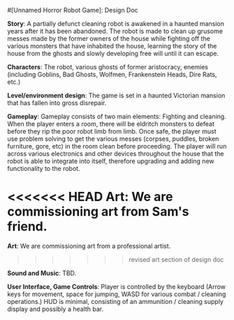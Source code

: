 #[Unnamed Horror Robot Game]: Design Doc

__Story__: A partially defunct cleaning robot is awakened in a haunted mansion years after it has been abandoned. The robot is made to clean up grusome messes made by the former owners of the house while fighting off the various monsters that have inhabited the house, learning the story of the house from the ghosts and slowly developing free will until it can escape.  

__Characters__: The robot, various ghosts of former aristocracy, enemies (including Goblins, Bad Ghosts, Wolfmen, Frankenstein Heads, Dire Rats, etc.) 

__Level/environment design__: The game is set in a haunted Victorian mansion that has fallen into gross disrepair.   

__Gameplay__: Gameplay consists of two main elements: Fighting and cleaning. When the player enters a room, there will be eldritch monsters to defeat before they rip the poor robot limb from limb. Once safe, the player must use problem solving to get the various messes (corpses, puddles, broken furniture, gore, etc) in the room clean before proceeding. The player will run across various electronics and other devices throughout the house that the robot is able to integrate into itself, therefore upgrading and adding new functionality to the robot.  

<<<<<<< HEAD
__Art__: We are commissioning art from Sam's friend. 
=======
__Art__: We are commissioning art from a professional artist. 
>>>>>>> revised art section of design doc

__Sound and Music__: TBD.  

__User Interface, Game Controls__: Player is controlled by the keyboard (Arrow keys for movement, space for jumping, WASD for various combat / cleaning operations.) HUD is minimal, consisting of an ammunition / cleaning supply display and possibly a health bar.